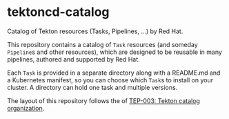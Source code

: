 # tektoncd-catalog

Catalog of Tekton resources (Tasks, Pipelines, …) by Red Hat. 

This repository contains a catalog of `Task` resources (and someday
`Pipeline`s and other resources), which are designed to be reusable in many
pipelines, authored and supported by Red Hat.

Each `Task` is provided in a separate directory along with a README.md and a
Kubernetes manifest, so you can choose which `Task`s to install on your
cluster. A directory can hold one task and multiple versions.

The layout of this repository follows the of [TEP-003: Tekton catalog
organization](https://github.com/tektoncd/community/blob/main/teps/0003-tekton-catalog-organization.md).

